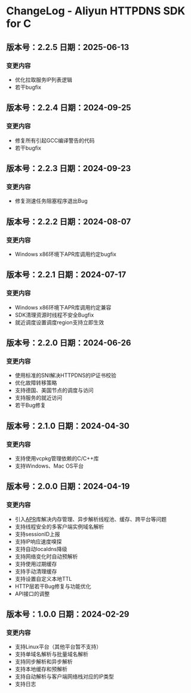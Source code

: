 # ChangeLog - Aliyun HTTPDNS SDK for C
## 版本号：2.2.5 日期：2025-06-13

### 变更内容
- 优化拉取服务IP列表逻辑
- 若干bugfix

## 版本号：2.2.4 日期：2024-09-25

### 变更内容

- 修复所有引起GCC编译警告的代码
- 若干bugfix

## 版本号：2.2.3 日期：2024-09-23

### 变更内容

- 修复测速任务阻塞程序退出Bug

## 版本号：2.2.2 日期：2024-08-07

### 变更内容

- Windows x86环境下APR库调用约定bugfix

## 版本号：2.2.1 日期：2024-07-17

### 变更内容

- Windows x86环境下APR库调用约定兼容
- SDK清理资源时线程不安全Bugfix
- 就近调度设置调度region支持立即生效

## 版本号：2.2.0 日期：2024-06-26

### 变更内容

- 使用标准的SNI解决HTTPDNS的IP证书校验
- 优化故障转移策略
- 支持德国、美国节点的调度与访问
- 支持服务的就近访问
- 若干Bug修复

## 版本号：2.1.0 日期：2024-04-30

### 变更内容

- 支持使用vcpkg管理依赖的C/C++库
- 支持Windows、Mac OS平台

## 版本号：2.0.0 日期：2024-04-19

### 变更内容

- 引入[APR](https://apr.apache.org/)库解决内存管理、异步解析线程池、缓存、跨平台等问题
- 支持线程安全的多客户端实例域名解析
- 支持sessionID上报
- 支持IP响应速度嗅探
- 支持自动localdns降级
- 支持网络变化时自动预解析
- 支持使用过期缓存
- 支持手动清理缓存
- 支持设置自定义本地TTL
- HTTP层若干Bug修复与功能优化
- API接口的调整

## 版本号：1.0.0 日期：2024-02-29

### 变更内容

- 支持Linux平台（其他平台暂不支持）
- 支持单域名解析与批量域名解析
- 支持同步解析和异步解析
- 支持本地缓存和预解析
- 支持自动解析与客户端网络栈对应的IP类型
- 支持日志




